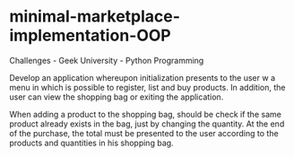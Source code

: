 # minimal-marketplace-implementation-OOP

Challenges - Geek University - Python Programming

Develop an application whereupon initialization presents to the user w a menu in which is possible to register, list and buy products. In addition, the user can view the shopping bag or exiting the application.

When adding a product to the shopping bag, should be check if the same product already exists in the bag, just by changing the quantity. At the end of the purchase, the total must be presented to the user according to the products and quantities in his shopping bag.
